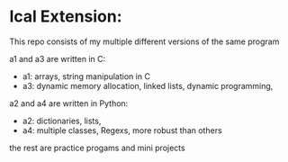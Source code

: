 # Ical Extension:

This repo consists of my multiple different versions of the same program

a1 and a3 are written in C:
-  a1: arrays, string manipulation in C
-  a3: dynamic memory allocation, linked lists, dynamic programming, 

a2 and a4 are written in Python:
- a2: dictionaries, lists, 
- a4: multiple classes, Regexs, more robust than others


the rest are practice progams and mini projects
